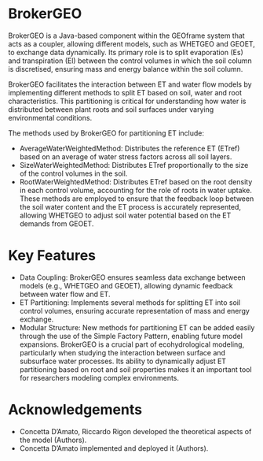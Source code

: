 # BrokerGEO
BrokerGEO is a Java-based component within the GEOframe system that acts as a coupler, allowing different models, such as WHETGEO and GEOET, to exchange data dynamically. Its primary role is to split evaporation (Es) and transpiration (El) between the control volumes in which the soil column is discretised, ensuring mass and energy balance within the soil column.

BrokerGEO facilitates the interaction between ET and water flow models by implementing different methods to split ET based on soil, water and root characteristics. This partitioning is critical for understanding how water is distributed between plant roots and soil surfaces under varying environmental conditions.

The methods used by BrokerGEO for partitioning ET include:

- AverageWaterWeightedMethod: Distributes the reference ET (ETref) based on an average of water stress factors across all soil layers.
- SizeWaterWeightedMethod: Distributes ETref proportionally to the size of the control volumes in the soil.
- RootWaterWeightedMethod: Distributes ETref based on the root density in each control volume, accounting for the role of roots in water uptake.
These methods are employed to ensure that the feedback loop between the soil water content and the ET process is accurately represented, allowing WHETGEO to adjust soil water potential based on the ET demands from GEOET.

# Key Features
- Data Coupling: BrokerGEO ensures seamless data exchange between models (e.g., WHETGEO and GEOET), allowing dynamic feedback between water flow and ET.
- ET Partitioning: Implements several methods for splitting ET into soil control volumes, ensuring accurate representation of mass and energy exchange.
- Modular Structure: New methods for partitioning ET can be added easily through the use of the Simple Factory Pattern, enabling future model expansions.
BrokerGEO is a crucial part of ecohydrological modeling, particularly when studying the interaction between surface and subsurface water processes. Its ability to dynamically adjust ET partitioning based on root and soil properties makes it an important tool for researchers modeling complex environments.


# Acknowledgements
- Concetta D’Amato, Riccardo Rigon developed the theoretical aspects of the model (Authors).
- Concetta D’Amato implemented and deployed it (Authors).
